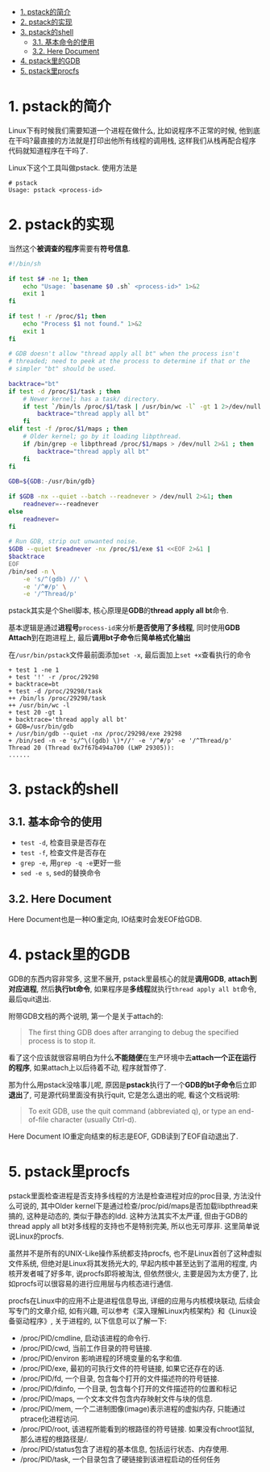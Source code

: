 
<!-- @import "[TOC]" {cmd="toc" depthFrom=1 depthTo=6 orderedList=false} -->

<!-- code_chunk_output -->

- [1. pstack的简介](#1-pstack的简介)
- [2. pstack的实现](#2-pstack的实现)
- [3. pstack的shell](#3-pstack的shell)
  - [3.1. 基本命令的使用](#31-基本命令的使用)
  - [3.2. Here Document](#32-here-document)
- [4. pstack里的GDB](#4-pstack里的gdb)
- [5. pstack里procfs](#5-pstack里procfs)

<!-- /code_chunk_output -->

# 1. pstack的简介

Linux下有时候我们需要知道一个进程在做什么, 比如说程序不正常的时候, 他到底在干吗?最直接的方法就是打印出他所有线程的调用栈, 这样我们从栈再配合程序代码就知道程序在干吗了. 

Linux下这个工具叫做pstack. 使用方法是

```
# pstack
Usage: pstack <process-id>
```

# 2. pstack的实现

当然这个**被调查的程序**需要有**符号信息**.  

```bash
#!/bin/sh
 
if test $# -ne 1; then
    echo "Usage: `basename $0 .sh` <process-id>" 1>&2
    exit 1
fi
 
if test ! -r /proc/$1; then
    echo "Process $1 not found." 1>&2
    exit 1
fi
 
# GDB doesn't allow "thread apply all bt" when the process isn't
# threaded; need to peek at the process to determine if that or the
# simpler "bt" should be used.
 
backtrace="bt"
if test -d /proc/$1/task ; then
    # Newer kernel; has a task/ directory.
    if test `/bin/ls /proc/$1/task | /usr/bin/wc -l` -gt 1 2>/dev/null ; then
        backtrace="thread apply all bt"
    fi
elif test -f /proc/$1/maps ; then
    # Older kernel; go by it loading libpthread.
    if /bin/grep -e libpthread /proc/$1/maps > /dev/null 2>&1 ; then
        backtrace="thread apply all bt"
    fi
fi
 
GDB=${GDB:-/usr/bin/gdb}
 
if $GDB -nx --quiet --batch --readnever > /dev/null 2>&1; then
    readnever=--readnever
else
    readnever=
fi
 
# Run GDB, strip out unwanted noise.
$GDB --quiet $readnever -nx /proc/$1/exe $1 <<EOF 2>&1 |
$backtrace
EOF
/bin/sed -n \
    -e 's/^(gdb) //' \
    -e '/^#/p' \
    -e '/^Thread/p'
```

pstack其实是个Shell脚本, 核心原理是**GDB**的**thread apply all bt**命令.

基本逻辑是通过**进程号**`process-id`来分析**是否使用了多线程**, 同时使用**GDB Attach**到在跑进程上, 最后**调用bt子命令**后**简单格式化输出**

在`/usr/bin/pstack`文件最前面添加`set -x`, 最后面加上`set +x`查看执行的命令

```
+ test 1 -ne 1
+ test '!' -r /proc/29298
+ backtrace=bt
+ test -d /proc/29298/task
++ /bin/ls /proc/29298/task
++ /usr/bin/wc -l
+ test 20 -gt 1
+ backtrace='thread apply all bt'
+ GDB=/usr/bin/gdb
+ /usr/bin/gdb --quiet -nx /proc/29298/exe 29298
+ /bin/sed -n -e 's/^\((gdb) \)*//' -e '/^#/p' -e '/^Thread/p'
Thread 20 (Thread 0x7f67b494a700 (LWP 29305)):
......
```

# 3. pstack的shell

## 3.1. 基本命令的使用

* `test -d`, 检查目录是否存在
* `test -f`, 检查文件是否存在
* `grep -e`, 用`grep -q -e`更好一些
* `sed -e s`, sed的替换命令

## 3.2. Here Document

Here Document也是一种IO重定向, IO结束时会发EOF给GDB. 

# 4. pstack里的GDB

GDB的东西内容非常多, 这里不展开, pstack里最核心的就是**调用GDB**, **attach到对应进程**, 然后**执行bt命令**, 如果程序是**多线程**就执行`thread apply all bt`命令, 最后quit退出. 

附带GDB文档的两个说明, 第一个是关于attach的: 

>The first thing GDB does after arranging to debug the specified process is to stop it.

看了这个应该就很容易明白为什么**不能随便**在生产环境中去**attach一个正在运行的程序**, 如果attach上以后待着不动, 程序就暂停了. 

那为什么用pstack没啥事儿呢, 原因是**pstack**执行了一个**GDB的bt子命令**后立即**退出**了, 可是源代码里面没有执行quit, 它是怎么退出的呢, 看这个文档说明: 

>To exit GDB, use the quit command (abbreviated q), or type an end-of-file character (usually Ctrl-d).

Here Document IO重定向结束的标志是EOF, GDB读到了EOF自动退出了. 

# 5. pstack里procfs

pstack里面检查进程是否支持多线程的方法是检查进程对应的proc目录, 方法没什么可说的, 其中Older kernel下是通过检查/proc/pid/maps是否加载libpthread来搞的, 这种是动态的, 类似于静态的ldd. 这种方法其实不太严谨, 但由于GDB的thread apply all bt对多线程的支持也不是特别完美, 所以也无可厚非. 这里简单说说Linux的procfs. 

虽然并不是所有的UNIX-Like操作系统都支持procfs, 也不是Linux首创了这种虚拟文件系统, 但绝对是Linux将其发扬光大的, 早起内核中甚至达到了滥用的程度, 内核开发者喊了好多年, 说procfs即将被淘汰, 但依然很火, 主要是因为太方便了, 比如procfs可以很容易的进行应用层与内核态进行通信. 

procfs在Linux中的应用不止是进程信息导出, 详细的应用与内核模块联动, 后续会写专门的文章介绍, 如有兴趣, 可以参考《深入理解Linux内核架构》和《Linux设备驱动程序》, 关于进程的, 以下信息可以了解一下: 

* /proc/PID/cmdline, 启动该进程的命令行.
* /proc/PID/cwd, 当前工作目录的符号链接.
* /proc/PID/environ 影响进程的环境变量的名字和值.
* /proc/PID/exe, 最初的可执行文件的符号链接, 如果它还存在的话. 
* /proc/PID/fd, 一个目录, 包含每个打开的文件描述符的符号链接.
* /proc/PID/fdinfo, 一个目录, 包含每个打开的文件描述符的位置和标记
* /proc/PID/maps, 一个文本文件包含内存映射文件与块的信息. 
* /proc/PID/mem, 一个二进制图像(image)表示进程的虚拟内存, 只能通过ptrace化进程访问.
* /proc/PID/root, 该进程所能看到的根路径的符号链接. 如果没有chroot监狱, 那么进程的根路径是/.
* /proc/PID/status包含了进程的基本信息, 包括运行状态、内存使用. 
* /proc/PID/task, 一个目录包含了硬链接到该进程启动的任何任务